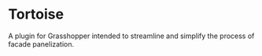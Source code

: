 # Tortoise

A plugin for Grasshopper intended to streamline and simplify the process of facade panelization.